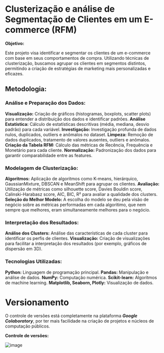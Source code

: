 # Clusterização e análise de Segmentação de Clientes em um E-commerce (RFM)

**Objetivo:**

Este projeto visa identificar e segmentar os clientes de um e-commerce com base em seus comportamentos de compra. Utilizando técnicas de clusterização, buscamos agrupar os clientes em segmentos distintos, permitindo a criação de estratégias de marketing mais personalizadas e eficazes.

## Metodologia:

### **Análise e Preparação dos Dados:**

**Visualização:** Criação de gráficos (histogramas, boxplots, scatter plots) para entender a distribuição dos dados e identificar padrões.
**Análise Estatística:** Cálculo de estatísticas descritivas (média, mediana, desvio padrão) para cada variável.
**Investigação:** Investigação profunda de dados nulos, duplicados, outliers e anômalos no dataset.
**Limpeza:** Remoção de dados duplicados, tratamento de valores ausentes, outliers e anômalos.
**Criação da Tabela RFM:** Cálculo das métricas de Recência, Frequência e Monetário para cada cliente.
**Normalização:** Padronização dos dados para garantir comparabilidade entre as features.

### **Modelagem de Clusterização:**

**Algoritmos:** Aplicação de algoritmos como K-means, hierárquico, GaussianMixture, DBSCAN e MeanShift para agrupar os clientes.
**Avaliação:** Utilização de métricas como silhouette score, Davies Bouldin score, Calinski-Harabasz score, AIC, BIC, R² para avaliar a qualidade dos clusters.
**Seleção do Melhor Modelo:** A escolha do modelo se deu pela visão de negócio sobre as métricas performadas em cada algoritimo, que nem sempre que melhores, eram simultaneamente melhores para o negócio.

### **Interpretação dos Resultados:**

**Análise dos Clusters:** Análise das características de cada cluster para identificar os perfis de clientes.
**Visualização:** Criação de visualizações para facilitar a interpretação dos resultados (por exemplo, gráficos de dispersão em 3D).

### Tecnologias Utilizadas:

**Python:** Linguagem de programação principal.
**Pandas:** Manipulação e análise de dados.
**NumPy:** Computação numérica.
**Scikit-learn:** Algoritmos de machine learning.
**Matplotlib, Seaborn, Plotly:** Visualização de dados.

# Versionamento

O controle de versões está completamente na plataforma **_Google Colaboratory_**, por ter mais facilidade na criação de projetos e núcleos de computação públicos.

**Controle de versões:**

![image](https://github.com/user-attachments/assets/1dd10b32-edb0-4a65-b236-7a81abbda4f2)

